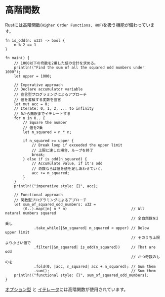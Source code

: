 <!--
# Higher Order Functions
-->
# 高階関数

<!--
Rust provides Higher Order Functions (HOF). These are functions that
take one or more functions and/or produce a more useful function. HOFs
and lazy iterators give Rust its functional flavor.
-->
Rustには高階関数(`Higher Order Functions, HOF`)を扱う機能が備わっています。

```rust,editable
fn is_odd(n: u32) -> bool {
    n % 2 == 1
}

fn main() {
    // 1000以下の奇数を2乗した値の合計を求める。
    println!("Find the sum of all the squared odd numbers under 1000");
    let upper = 1000;

    // Imperative approach
    // Declare accumulator variable
    // 宣言型プログラミングによるアプローチ
    // 値を蓄積する変数を宣言
    let mut acc = 0;
    // Iterate: 0, 1, 2, ... to infinity
    // 0から無限までイテレートする
    for n in 0.. {
        // Square the number
        // 値を2乗
        let n_squared = n * n;

        if n_squared >= upper {
            // Break loop if exceeded the upper limit
            // 上限に達した場合、ループを終了
            break;
        } else if is_odd(n_squared) {
            // Accumulate value, if it's odd
            // 奇数ならば値を値を足しあわせていく。
            acc += n_squared;
        }
    }
    println!("imperative style: {}", acc);

    // Functional approach
    // 関数型プログラミングによるアプローチ
    let sum_of_squared_odd_numbers: u32 =
        (0..).map(|n| n * n)                             // All natural numbers squared
                                                         // 全自然数を2乗し
             .take_while(|&n_squared| n_squared < upper) // Below upper limit
                                                         // そのうち上限より小さい値で
             .filter(|&n_squared| is_odd(n_squared))     // That are odd
                                                         // かつ奇数のものを
             .fold(0, |acc, n_squared| acc + n_squared); // Sum them
             .sum();                                     // Sum them
    println!("functional style: {}", sum_of_squared_odd_numbers);
}
```

<!--
[Option][option]
and
[Iterator][iter]
implement their fair share of HOFs.
-->
[オプション型][option]
と
[イテレータ][iter]には高階関数が使用されています。

[option]: https://doc.rust-lang.org/core/option/enum.Option.html
[iter]: https://doc.rust-lang.org/core/iter/trait.Iterator.html
